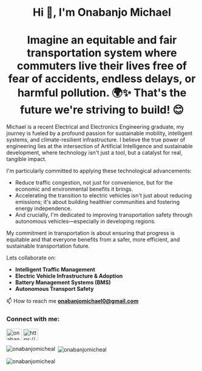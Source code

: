 
<h1 align="center">Hi 👋, I'm Onabanjo Michael</h1>
<h1 align="center">Imagine an equitable and fair transportation system where commuters live their lives free of fear of accidents, endless delays, or harmful pollution. 🌍✨ That's the future we're striving to build! 😊</h1>

Michael is a recent Electrical and Electronics Engineering graduate, my journey is fueled by a profound passion for sustainable mobility, intelligent systems, and climate-resilient infrastructure. I believe the true power of engineering lies at the intersection of Artificial Intelligence and sustainable development, where technology isn't just a tool, but a catalyst for real, tangible impact.

I'm particularly committed to applying these technological advancements:

- Reduce traffic congestion, not just for convenience, but for the economic and environmental benefits it brings.
- Accelerating the transition to electric vehicles isn't just about reducing emissions; it's about building healthier communities and fostering energy independence.
- And crucially, I'm dedicated to improving transportation safety through autonomous vehicles—especially in developing regions.

My commitment in transportation is about ensuring that progress is equitable and that everyone benefits from a safer, more efficient, and sustainable transportation future.

Lets collaborate on:
- **Intelligent Traffic Management**
- **Electric Vehicle Infrastructure & Adoption**
- **Battery Management Systems (BMS)**
- **Autonomous Transport Safety**

📫 How to reach me **onabanjomichael0@gmail.com**

<h3 align="left">Connect with me:</h3>
<p align="left">
<a href="https://twitter.com/onabanjomico" target="blank"><img align="center" src="https://raw.githubusercontent.com/rahuldkjain/github-profile-readme-generator/master/src/images/icons/Social/twitter.svg" alt="onabanjomico" height="30" width="40" /></a>
<a href="https://linkedin.com/in/https://www.linkedin.com/in/micheal-onabanjo/" target="blank"><img align="center" src="https://raw.githubusercontent.com/rahuldkjain/github-profile-readme-generator/master/src/images/icons/Social/linked-in-alt.svg" alt="https://www.linkedin.com/in/micheal-onabanjo/" height="30" width="40" /></a>
</p>



<p><img align="left" src="https://github-readme-stats.vercel.app/api/top-langs?username=onabanjomicheal&show_icons=true&locale=en&layout=compact" alt="onabanjomicheal" /></p>

<p>&nbsp;<img align="center" src="https://github-readme-stats.vercel.app/api?username=onabanjomicheal&show_icons=true&locale=en" alt="onabanjomicheal" /></p>

<p><img align="center" src="https://github-readme-streak-stats.herokuapp.com/?user=onabanjomicheal&" alt="onabanjomicheal" /></p>
